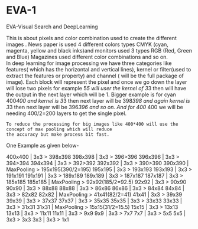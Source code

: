 # EVA-1
EVA-Visual Search and DeepLearning

This is about pixels and color combination used to create the different images . News paper is used 4 different colors 
types CMYK  (cyan, magenta, yellow and black inks)and monitors used 3 types RGB (Red, Green and Blue) Magazines used different 
color combinations and so on.  
  In deep learning for image processing we have three categories like features( which has the horizontal and vertical lines),
kernel or filter(used to extract the features or property) and channel ( will be the full package of image). 
Each block will represent the pixel and once we go down the layer will lose two pixels for example 5*5 will user the kernel of 3*3 then will have the output in the next layer which will be 1. Bigger example is for cyan 400*400 and kernel is 3*3 then next layer will be 398*398 and again kernel is 3*3 then next layer will be 396*396 and so on. And for 400* 400 we will be needing 400/2=200 layers to get the single pixel. 
  
    To reduce the processing for big images like 400*400 will use the concept of max pooling which will reduce 
    the accuracy but make process bit fast.

One Example as given below-


400x400 | 3x3 > 398x398
398x398 | 3x3 > 396>396
396x396 | 3x3 > 394>394
394x394 | 3x3 > 392>392
392x392 | 3x3 > 390>390
390x390 | MaxPooling > 195x195(390/2=195)
195x195 | 3x3 > 193x193
193x193 | 3x3 > 191x191
191x191 | 3x3 > 189x189
189x189 | 3x3 > 187x187
187x187 | 3x3 > 185x185
185x185 | MaxPooling > 92x92(185/2=92.5)
92x92 | 3x3 > 90x90
90x90 | 3x3 > 88x88
88x88 | 3x3 > 86x86
86x86 | 3x3 > 84x84
84x84 | 3x3 > 82x82
82x82 | MaxPooling > 41x41(82/2=41)
41x41 | 3x3 > 39x39
39x39 | 3x3 > 37x37
37x37 | 3x3 > 35x35
35x35 | 3x3 > 33x33
33x33 | 3x3 > 31x31
31x31 | MaxPooling > 15x15(31/2=15.5)
15x15 | 3x3 > 13x13
13x13 | 3x3 > 11x11
11x11 | 3x3 > 9x9
9x9  | 3x3 > 7x7
7x7  | 3x3 > 5x5
5x5  | 3x3 > 3x3
3x3  | 3x3 > 1x1
